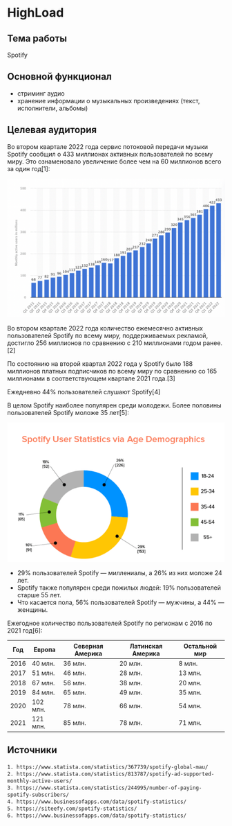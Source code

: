 # HighLoad

## Тема работы

Spotify

## Основной функционал

- стриминг аудио
- хранение информации о музыкальных произведениях (текст, исполнители, альбомы)

## Целевая аудитория

Во втором квартале 2022 года сервис потоковой передачи музыки Spotify сообщил о 433 миллионах активных пользователей по всему миру. Это ознаменовало увеличение более чем на 60 миллионов всего за один год[1]:

![graps](./images/mau.png)

Во втором квартале 2022 года количество ежемесячно активных пользователей Spotify по всему миру, поддерживаемых рекламой, достигло 256 миллионов по сравнению с 210 миллионами годом ранее.[2] 

По состоянию на второй квартал 2022 года у Spotify было 188 миллионов платных подписчиков по всему миру по сравнению со 165 миллионами в соответствующем квартале 2021 года.[3]

Ежедневно 44% пользователей слушают Spotify[4]

В целом Spotify наиболее популярен среди молодежи. Более половины пользователей Spotify моложе 35 лет[5]:

![graps](./images/Spotify-user-demographics.png)

- 29% пользователей Spotify — миллениалы, а 26% из них моложе 24 лет. 
- Spotify также популярен среди пожилых людей: 19% пользователей старше 55 лет.
- Что касается пола, 56% пользователей Spotify — мужчины, а 44% — женщины.

Ежегодное количество пользователей Spotify по регионам с 2016 по 2021 год[6]:

 Год  | Европа  | Северная Америка  | Латинская Америка  | Остальной мир  |
------| --------| ------------------| -------------------| ---------------|
 2016 |  40 млн.|       36 млн.     |       20 млн.      |     8 млн.     |
 2017 |  51 млн.|       46 млн.     |       28 млн.      |     13 млн.    |
 2018 |  67 млн.|       56 млн.     |       38 млн.      |     20 млн.    |
 2019 |  84 млн.|       65 млн.     |       49 млн.      |     35 млн.    |
 2020 | 102 млн.|       78 млн.     |       66 млн.      |     54 млн.    |
 2021 | 121 млн.|       85 млн.     |       78 млн.      |     71 млн.    |

## Источники
    1. https://www.statista.com/statistics/367739/spotify-global-mau/
    2. https://www.statista.com/statistics/813787/spotify-ad-supported-monthly-active-users/
    3. https://www.statista.com/statistics/244995/number-of-paying-spotify-subscribers/
    4. https://www.businessofapps.com/data/spotify-statistics/
    5. https://siteefy.com/spotify-statistics/
    6. https://www.businessofapps.com/data/spotify-statistics/
